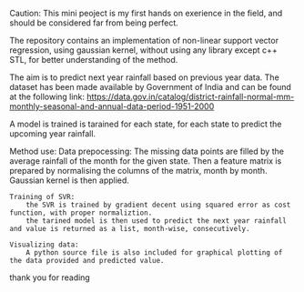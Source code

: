 Caution: This mini peoject is my first hands on exerience in the field, and should be considered far from being perfect.

The repository contains an implementation of non-linear support vector regression,
using gaussian kernel, without using any library except c++ STL, for better understanding of the method.

The aim is to predict next year rainfall based on previous year data. 
The dataset has been made available by Government of India and can be found at the following link: https://data.gov.in/catalog/district-rainfall-normal-mm-monthly-seasonal-and-annual-data-period-1951-2000

A model is trained is tarained for each state, for each state to predict the upcoming year rainfall.

Method use:
    Data prepocessing:
        The missing data points are filled by the average rainfall of the month for the given state.
        Then a feature matrix is prepared by normalising the columns of the matrix, month by month.
        Gaussian kernel is then applied.

    Training of SVR:
        the SVR is trained by gradient decent using squared error as cost function, with proper normaliztion.
        the tarined model is then used to predict the next year rainfall and value is returned as a list, month-wise, consecutively.
       
    Visualizing data:
        A python source file is also included for graphical plotting of the data provided and predicted value.
    
thank you for reading

